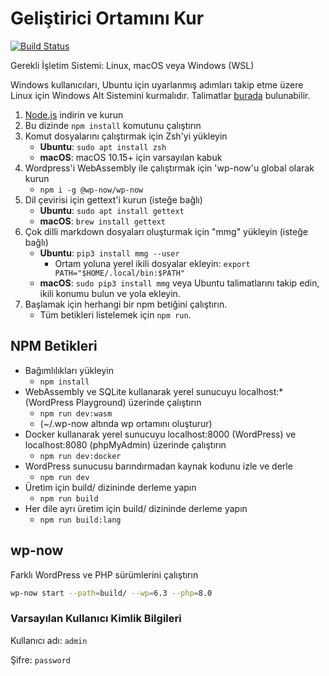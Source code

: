 <!-- BU DOSYA OTOMATİK OLARAK OLUŞTURULMUŞTUR. LÜTFEN `.readme/lang/SETUP.base.md` DOSYASINI DÜZENLEYİN VE `npm run mmg` KOMUTUNU ÇALIŞTIRIN. -->

# Geliştirici Ortamını Kur

[![Build Status](https://img.shields.io/github/actions/workflow/status/fatihbalsoy/material-board/build.yml)](https://github.com/fatihbalsoy/material-board/actions/workflows/build.yml)

Gerekli İşletim Sistemi: Linux, macOS veya Windows (WSL)

Windows kullanıcıları, Ubuntu için uyarlanmış adımları takip etme üzere Linux için Windows Alt Sistemini kurmalıdır. Talimatlar [burada](https://learn.microsoft.com/tr-tr/windows/wsl/install) bulunabilir.

1. [Node.js](https://nodejs.org/tr/download) indirin ve kurun
1. Bu dizinde `npm install` komutunu çalıştırın
1. Komut dosyalarını çalıştırmak için Zsh'yi yükleyin
     - **Ubuntu**: `sudo apt install zsh`
     - **macOS**: macOS 10.15+ için varsayılan kabuk
1. Wordpress'i WebAssembly ile çalıştırmak için 'wp-now'u global olarak kurun
     - `npm i -g @wp-now/wp-now`
1. Dil çevirisi için gettext'i kurun (isteğe bağlı)
     - **Ubuntu**: `sudo apt install gettext`
     - **macOS**: `brew install gettext`
1. Çok dilli markdown dosyaları oluşturmak için "mmg" yükleyin (isteğe bağlı)
     - **Ubuntu**: `pip3 install mmg --user`
         - Ortam yoluna yerel ikili dosyalar ekleyin: `export PATH="$HOME/.local/bin:$PATH"`
     - **macOS**: `sudo pip3 install mmg` veya Ubuntu talimatlarını takip edin, ikili konumu bulun ve yola ekleyin.
1. Başlamak için herhangi bir npm betiğini çalıştırın.
     - Tüm betikleri listelemek için `npm run`.

## NPM Betikleri

- Bağımlılıkları yükleyin
  - `npm install`
- WebAssembly ve SQLite kullanarak yerel sunucuyu localhost:* (WordPress Playground) üzerinde çalıştırın
  - `npm run dev:wasm`
  - (~/.wp-now altında wp ortamını oluşturur)
- Docker kullanarak yerel sunucuyu localhost:8000 (WordPress) ve localhost:8080 (phpMyAdmin) üzerinde çalıştırın
  - `npm run dev:docker`
- WordPress sunucusu barındırmadan kaynak kodunu izle ve derle
  - `npm run dev`
- Üretim için build/ dizininde derleme yapın
  - `npm run build`
- Her dile ayrı üretim için build/ dizininde derleme yapın
  - `npm run build:lang`

## wp-now

Farklı WordPress ve PHP sürümlerini çalıştırın

```bash
wp-now start --path=build/ --wp=6.3 --php=8.0
```

### Varsayılan Kullanıcı Kimlik Bilgileri

Kullanıcı adı: `admin`

Şifre: `password`
